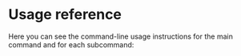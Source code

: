 # Usage reference


Here you can see the command-line usage instructions for the main command and for each subcommand:

